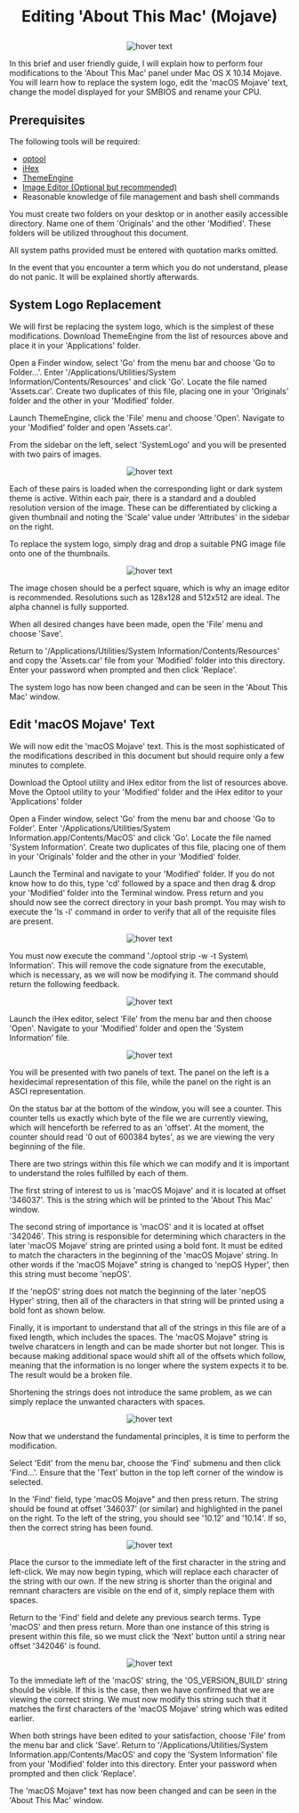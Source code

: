 # <p align='center'>Editing 'About This Mac' (Mojave)</p>

<p align="center">
  <img src="https://i.imgur.com/Rx0YkPp.png" title="hover text">
</p>

In this brief and user friendly guide, I will explain how to perform four modifications to the 'About This Mac' panel under Mac OS X 10.14 Mojave.  You will learn how to replace the system logo, edit the 'macOS Mojave' text, change the model displayed for your SMBIOS and rename your CPU.

## Prerequisites

The following tools will be required:
- <a href="https://github.com/alexzielenski/optool/releases/download/0.1/optool.zip">optool</a>
- <a href="https://itunes.apple.com/ie/app/ihex-hex-editor/id909566003?mt=12">iHex</a>
- <a href="https://github.com/alexzielenski/ThemeEngine/releases/download/1.0.0(111)/ThemeEngine_111.zip">ThemeEngine</a>
- <a href="https://affinity.store/get/photo/trial/mac/">Image Editor (Optional but recommended)</a>
- Reasonable knowledge of file management and bash shell commands

You must create two folders on your desktop or in another easily accessible directory.  Name one of them 'Originals' and the other 'Modified'.  These folders will be utilized throughout this document.

All system paths provided must be entered with quotation marks omitted.

In the event that you encounter a term which you do not understand, please do not panic.  It will be explained shortly afterwards.

## System Logo Replacement

We will first be replacing the system logo, which is the simplest of these modifications.  Download ThemeEngine from the list of resources above and place it in your 'Applications' folder.

Open a Finder window, select 'Go' from the menu bar and choose 'Go to Folder...'. Enter '/Applications/Utilities/System Information/Contents/Resources' and click 'Go'. Locate the file named 'Assets.car'.  Create two duplicates of this file, placing one in your 'Originals' folder and the other in your 'Modified' folder.

Launch ThemeEngine, click the 'File' menu and choose 'Open'.  Navigate to your 'Modified' folder and open 'Assets.car'. 

From the sidebar on the left, select 'SystemLogo' and you will be presented with two pairs of images.  

<p align="center">
  <img src="https://i.imgur.com/LkmF998.png" title="hover text">
</p>

Each of these pairs is loaded when the corresponding light or dark system theme is active.  Within each pair, there is a standard and a doubled resolution version of the image.  These can be differentiated by clicking a given thumbnail and noting the 'Scale' value under 'Attributes' in the sidebar on the right.

To replace the system logo, simply drag and drop a suitable PNG image file onto one of the thumbnails.

<p align="center">
  <img src="https://i.imgur.com/9jGMNi5.png" title="hover text">
</p>

The image chosen should be a perfect square, which is why an image editor is recommended.  Resolutions such as 128x128 and 512x512 are ideal.  The alpha channel is fully supported.

When all desired changes have been made, open the 'File' menu and choose 'Save'.

Return to '/Applications/Utilities/System Information/Contents/Resources' and copy the 'Assets.car' file from your 'Modified' folder into this directory.  Enter your password when prompted and then click 'Replace'.

The system logo has now been changed and can be seen in the 'About This Mac' window.

## Edit 'macOS Mojave' Text

We will now edit the 'macOS Mojave' text.  This is the most sophisticated of the modifications described in this document but should require only a few minutes to complete.

Download the Optool utility and iHex editor from the list of resources above.  Move the Optool utility to your 'Modified' folder and the iHex editor to your 'Applications' folder

Open a Finder window, select 'Go' from the menu bar and choose 'Go to Folder'. 
Enter '/Applications/Utilities/System Information.app/Contents/MacOS' and click 'Go'. Locate the file named 'System Information'.  Create two duplicates of this file, placing one of them in your 'Originals' folder and the other in your 'Modified' folder.

Launch the Terminal and navigate to your 'Modified' folder.  If you do not know how to do this, type 'cd' followed by a space and then drag & drop your 'Modified' folder into the Terminal window.  Press return and you should now see the correct directory in your bash prompt.  You may wish to execute the 'ls -l' command in order to verify that all of the requisite files are present.

<p align="center">
  <img src="https://i.imgur.com/SU81dKF.png" title="hover text">
</p>

You must now execute the command './optool strip -w -t System\ Information'.  This will remove the code signature from the executable, which is necessary, as we will now be modifying it.  The command should return the following feedback.

<p align="center">

  <img src="https://i.imgur.com/pC4wIJm.png" title="hover text">
</p>
Launch the iHex editor, select 'File' from the menu bar and then choose 'Open'.  Navigate to your 'Modified' folder and open the 'System Information' file.

<p align="center">

  <img src="https://i.imgur.com/heycoCO.png" title="hover text">
</p>

You will be presented with two panels of text.  The panel on the left is a hexidecimal representation of this file, while the panel on the right is an ASCI representation.  

On the status bar at the bottom of the window, you will see a counter.  This counter tells us exactly which byte of the file we are currently viewing, which will henceforth be referred to as an 'offset'.  At the moment, the counter should read '0 out of 600384 bytes', as we are viewing the very beginning of the file.

There are two strings within this file which we can modify and it is important to understand the roles fulfilled by each of them.

The first string of interest to us is 'macOS Mojave' and it is located at offset '346037'.  This is the string which will be printed to the 'About This Mac' window.

The second string of importance is 'macOS' and it is located at offset '342046'.  This string is responsible for determining which characters in the later 'macOS Mojave' string are printed using a bold font.  It must be edited to match the characters in the beginning of the 'macOS Mojave' string. In other words if the 'macOS Mojave" string is changed to 'nepOS Hyper', then this string must become 'nepOS'.

If the 'nepOS' string does not match the beginning of the later 'nepOS Hyper' string, then all of the characters in that string will be printed using a bold font as shown below.

Finally, it is important to understand that all of the strings in this file are of a fixed length, which includes the spaces.  The 'macOS Mojave" string is twelve charatcers in length and can be made shorter but not longer.  This is because making additional space would shift all of the offsets which follow, meaning that the information is no longer where the system expects it to be.  The result would be a broken file.

Shortening the strings does not introduce the same problem, as we can simply replace the unwanted characters with spaces.

<p align="center">

  <img src="https://i.imgur.com/WzHnU3x.png" title="hover text">
</p>

Now that we understand the fundamental principles, it is time to perform the modification.

Select 'Edit' from the menu bar, choose the 'Find' submenu and then click 'Find...'.  Ensure that the 'Text' button in the top left corner of the window is selected.

In the 'Find' field, type 'macOS Mojave" and then press return.  The string should be found at offset '346037' (or similar) and highlighted in the panel on the right.  To the left of the string, you should see '10.12' and '10.14'.  If so, then the correct string has been found.

<p align="center">

  <img src="https://i.imgur.com/tx8EuNp.png" title="hover text">
</p>

Place the cursor to the immediate left of the first character in the string and left-click.  We may now begin typing, which will replace each character of the string with our own.  If the new string is shorter than the original and remnant characters are visible on the end of it, simply replace them with spaces.

Return to the 'Find' field and delete any previous search terms.  Type 'macOS' and then press return.  More than one instance of this string is present within this file, so we must click the 'Next' button until a string near offset '342046' is found.

<p align="center">

  <img src="https://i.imgur.com/GHFSxjn.png" title="hover text">
</p>

To the immediate left of the 'macOS' string, the 'OS_VERSION_BUILD' string should be visible.  If this is the case, then we have confirmed that we are viewing the correct string.  We must now modify this string such that it matches the first characters of the 'macOS Mojave' string which was edited earlier.

When both strings have been edited to your satisfaction, choose 'File' from the menu bar and click 'Save'.  Return to '/Applications/Utilities/System Information.app/Contents/MacOS' and copy the 'System Information' file from your 'Modified' folder into this directory.  Enter your password when prompted and then click 'Replace'.

The 'macOS Mojave" text has now been changed and can be seen in the 'About This Mac' window.
